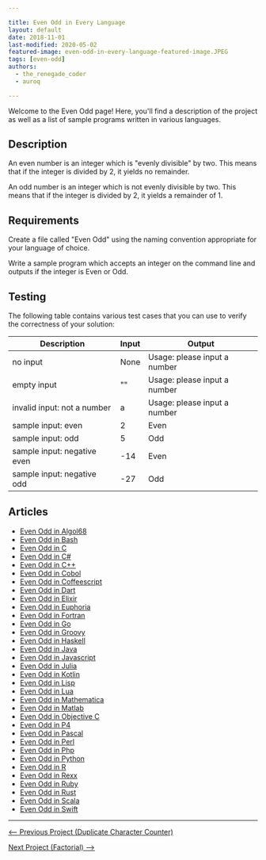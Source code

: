 ```yaml
---

title: Even Odd in Every Language
layout: default
date: 2018-11-01
last-modified: 2020-05-02
featured-image: even-odd-in-every-language-featured-image.JPEG
tags: [even-odd]
authors:
  - the_renegade_coder
  - auroq

---
```


Welcome to the Even Odd page! Here, you'll find a description of the project as well as a list of sample programs written in various languages.

## Description

An even number is an integer which is "evenly divisible" by two. This
means that if the integer is divided by 2, it yields no remainder.

An odd number is an integer which is not evenly divisible by two. This
means that if the integer is divided by 2, it yields a remainder of 1.


## Requirements

Create a file called "Even Odd" using the naming
convention appropriate for your language of choice.

Write a sample program which accepts an integer on the command line and
outputs if the integer is Even or Odd.


## Testing

The following table contains various test cases that you can use to verify the correctness of your solution:

| Description                  | Input | Output |
|------------------------------|-------|--------|
| no input                     | None  | Usage: please input a number |
| empty input                  | ""    | Usage: please input a number |
| invalid input: not a number  | a     | Usage: please input a number |
| sample input: even           | 2     | Even |
| sample input: odd            | 5     | Odd |
| sample input: negative even  | -14   | Even |
| sample input: negative odd   | -27   | Odd |


## Articles

- [Even Odd in Algol68](https://sampleprograms.io/projects/even-odd/algol68)
- [Even Odd in Bash](https://sampleprograms.io/projects/even-odd/bash)
- [Even Odd in C](https://sampleprograms.io/projects/even-odd/c)
- [Even Odd in C#](https://sampleprograms.io/projects/even-odd/c-sharp)
- [Even Odd in C++](https://sampleprograms.io/projects/even-odd/c-plus-plus)
- [Even Odd in Cobol](https://sampleprograms.io/projects/even-odd/cobol)
- [Even Odd in Coffeescript](https://sampleprograms.io/projects/even-odd/coffeescript)
- [Even Odd in Dart](https://sampleprograms.io/projects/even-odd/dart)
- [Even Odd in Elixir](https://sampleprograms.io/projects/even-odd/elixir)
- [Even Odd in Euphoria](https://sampleprograms.io/projects/even-odd/euphoria)
- [Even Odd in Fortran](https://sampleprograms.io/projects/even-odd/fortran)
- [Even Odd in Go](https://sampleprograms.io/projects/even-odd/go)
- [Even Odd in Groovy](https://sampleprograms.io/projects/even-odd/groovy)
- [Even Odd in Haskell](https://sampleprograms.io/projects/even-odd/haskell)
- [Even Odd in Java](https://sampleprograms.io/projects/even-odd/java)
- [Even Odd in Javascript](https://sampleprograms.io/projects/even-odd/javascript)
- [Even Odd in Julia](https://sampleprograms.io/projects/even-odd/julia)
- [Even Odd in Kotlin](https://sampleprograms.io/projects/even-odd/kotlin)
- [Even Odd in Lisp](https://sampleprograms.io/projects/even-odd/lisp)
- [Even Odd in Lua](https://sampleprograms.io/projects/even-odd/lua)
- [Even Odd in Mathematica](https://sampleprograms.io/projects/even-odd/mathematica)
- [Even Odd in Matlab](https://sampleprograms.io/projects/even-odd/matlab)
- [Even Odd in Objective C](https://sampleprograms.io/projects/even-odd/objective-c)
- [Even Odd in P4](https://sampleprograms.io/projects/even-odd/p4)
- [Even Odd in Pascal](https://sampleprograms.io/projects/even-odd/pascal)
- [Even Odd in Perl](https://sampleprograms.io/projects/even-odd/perl)
- [Even Odd in Php](https://sampleprograms.io/projects/even-odd/php)
- [Even Odd in Python](https://sampleprograms.io/projects/even-odd/python)
- [Even Odd in R](https://sampleprograms.io/projects/even-odd/r)
- [Even Odd in Rexx](https://sampleprograms.io/projects/even-odd/rexx)
- [Even Odd in Ruby](https://sampleprograms.io/projects/even-odd/ruby)
- [Even Odd in Rust](https://sampleprograms.io/projects/even-odd/rust)
- [Even Odd in Scala](https://sampleprograms.io/projects/even-odd/scala)
- [Even Odd in Swift](https://sampleprograms.io/projects/even-odd/swift)

---

<nav class="project-nav">

<div id="prev" markdown="1">

[<-- Previous Project (Duplicate Character Counter)](https://sampleprograms.io/projects/duplicate-character-counter)

</div>

<div id="next" markdown="1">

[Next Project (Factorial) -->](https://sampleprograms.io/projects/factorial)

</div>

</nav>